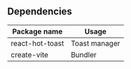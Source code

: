 ## Dependencies

| Package name    | Usage         |
| --------------- | ------------- |
| react-hot-toast | Toast manager |
| create-vite     | Bundler       |
